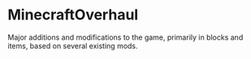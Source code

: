 # MinecraftOverhaul
Major additions and modifications to the game, primarily in blocks and items, based on several existing mods.
